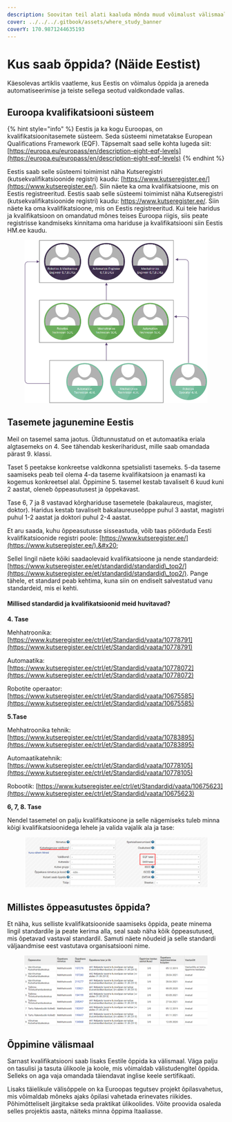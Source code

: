 ```yaml
---
description: Soovitan teil alati kaaluda mõnda muud võimalust välismaal õppida
cover: ../../../.gitbook/assets/where_study_banner
coverY: 170.9871244635193
---
```


# Kus saab õppida? (Näide Eestist)

Käesolevas artiklis vaatleme, kus Eestis on võimalus õppida ja areneda automatiseerimise ja teiste sellega seotud valdkondade vallas.

## **Euroopa kvalifikatsiooni süsteem**

{% hint style="info" %}
Eestis ja ka kogu Euroopas, on kvalifikatsioonitasemete süsteem. Seda süsteemi nimetatakse European Qualifications Framework (EQF). Täpsemalt saad selle kohta lugeda siit: [https://europa.eu/europass/en/description-eight-eqf-levels](https://europa.eu/europass/en/description-eight-eqf-levels)
{% endhint %}

Eestis saab selle süsteemi toimimist näha Kutseregistri (kutsekvalifikatsioonide registri) kaudu: [https://www.kutseregister.ee/](https://www.kutseregister.ee/). Siin näete ka oma kvalifikatsioone, mis on Eestis registreeritud. Eestis saab selle süsteemi toimimist näha Kutseregistri (kutsekvalifikatsioonide registri) kaudu: https://www.kutseregister.ee/. Siin näete ka oma kvalifikatsioone, mis on Eestis registreeritud. Kui teie haridus ja kvalifikatsioon on omandatud mõnes teises Euroopa riigis, siis peate registrisse kandmiseks kinnitama oma hariduse ja kvalifikatsiooni siin Eestis HM.ee kaudu.&#x20;

<figure><img src="../../../.gitbook/assets/where_study_educationlist" alt=""><figcaption></figcaption></figure>

## **Tasemete jagunemine Eestis**

Meil on tasemel sama jaotus. Üldtunnustatud on et automaatika eriala algtasemeks on 4. See tähendab keskeriharidust, mille saab omandada pärast 9. klassi.

Taset 5 peetakse konkreetse valdkonna spetsialisti tasemeks. 5-da taseme saamiseks peab teil olema 4-da taseme kvalifikatsioon ja enamasti ka kogemus konkreetsel alal. Õppimine 5. tasemel kestab tavaliselt 6 kuud kuni 2 aastat, oleneb õppeasutusest ja õppekavast.

Tase 6, 7 ja 8 vastavad kõrghariduse tasemetele (bakalaureus, magister, doktor). Haridus kestab tavaliselt bakalaureuseõppe puhul 3 aastat, magistri puhul 1-2 aastat ja doktori puhul 2-4 aastat.

Et aru saada, kuhu õppeasutusse sisseastuda, võib taas pöörduda Eesti kvalifikatsioonide registri poole: [https://www.kutseregister.ee/](https://www.kutseregister.ee/).&#x20;

Sellel lingil näete kõiki saadaolevaid kvalifikatsioone ja nende standardeid: [https://www.kutseregister.ee/et/standardid/standardid\_top2/](https://www.kutseregister.ee/et/standardid/standardid\_top2/). Pange tähele, et standard peab kehtima, kuna siin on endiselt salvestatud vanu standardeid, mis ei kehti.

#### **Millised standardid ja kvalifikatsioonid meid huvitavad?**

**4. Tase**

Mehhatroonika: [https://www.kutseregister.ee/ctrl/et/Standardid/vaata/10778791](https://www.kutseregister.ee/ctrl/et/Standardid/vaata/10778791)

Automaatika: [https://www.kutseregister.ee/ctrl/et/Standardid/vaata/10778072](https://www.kutseregister.ee/ctrl/et/Standardid/vaata/10778072)

Robotite operaator: [https://www.kutseregister.ee/ctrl/et/Standardid/vaata/10675585](https://www.kutseregister.ee/ctrl/et/Standardid/vaata/10675585)

**5.Tase**

Mehhatroonika tehnik: [https://www.kutseregister.ee/ctrl/et/Standardid/vaata/10783895](https://www.kutseregister.ee/ctrl/et/Standardid/vaata/10783895)

Automaatikatehnik: [https://www.kutseregister.ee/ctrl/et/Standardid/vaata/10778105](https://www.kutseregister.ee/ctrl/et/Standardid/vaata/10778105)

Robootik: [https://www.kutseregister.ee/ctrl/et/Standardid/vaata/10675623](https://www.kutseregister.ee/ctrl/et/Standardid/vaata/10675623)

**6, 7, 8. Tase**

Nendel tasemetel on palju kvalifikatsioone ja selle nägemiseks tuleb minna kõigi kvalifikatsioonidega lehele ja valida vajalik ala ja tase:

<figure><img src="../../../.gitbook/assets/where_study_kutseregister_search" alt=""><figcaption></figcaption></figure>

## **Millistes õppeasutustes õppida?**

Et näha, kus selliste kvalifikatsioonide saamiseks õppida, peate minema lingil standardile ja peate kerima alla, seal saab näha kõik õppeasutused, mis õpetavad vastaval standardil. Samuti näete nõudeid ja selle standardi väljaandmise eest vastutava organisatsiooni nime.&#x20;

<figure><img src="../../../.gitbook/assets/where_study_kutseregister_schools" alt=""><figcaption></figcaption></figure>

## **Õppimine välismaal**

Sarnast kvalifikatsiooni saab lisaks Eestile õppida ka välismaal. Väga palju on tasulisi ja tasuta ülikoole ja koole, mis võimaldab välistudengitel õppida. Selleks on aga vaja omandada täiendavat inglise keele sertifikaati.

Lisaks täielikule välisõppele on ka Euroopas tegutsev projekt õpilasvahetus, mis võimaldab mõneks ajaks õpilasi vahetada erinevates riikides. Põhimõtteliselt järgitakse seda praktikat ülikoolides. Võite proovida osaleda selles projektis aasta, näiteks minna õppima Itaaliasse.
